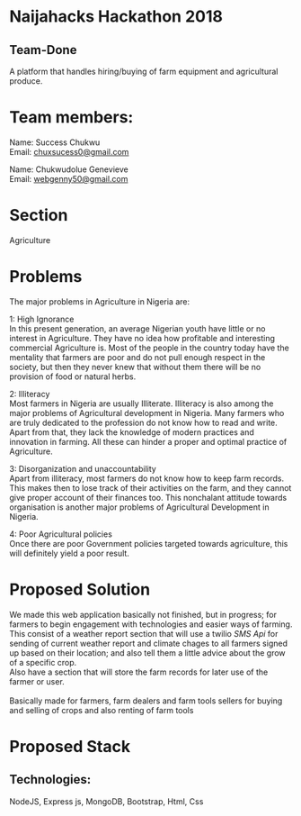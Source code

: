 # Naijahacks Hackathon 2018

## Team-Done

A platform that handles hiring/buying of farm equipment and agricultural produce.

# Team members:

Name: Success Chukwu<br>
Email: chuxsucess0@gmail.com

Name: Chukwudolue Genevieve<br>
Email: webgenny50@gmail.com

# Section

Agriculture

# Problems

The major problems in Agriculture in Nigeria are:

1: High Ignorance<br>
In this present generation, an average Nigerian youth have little or no interest in Agriculture.
They have no idea how profitable and interesting commercial Agriculture is.
Most of the people in the country today have the mentality that farmers are poor and do not pull enough respect in the society,
but then they never knew that without them there will be no provision of food or natural herbs.

2: Illiteracy<br>
Most farmers in Nigeria are usually Illiterate.
Illiteracy is also among the major problems of Agricultural development in Nigeria.
Many farmers who are truly dedicated to the profession do not know how to read and write.
Apart from that, they lack the knowledge of modern practices and innovation in farming.
All these can hinder a proper and optimal practice of Agriculture.

3: Disorganization and unaccountability<br>
Apart from illiteracy, most farmers do not know how to keep farm records.
This makes then to lose track of their activities on the farm, and they cannot give proper account of their finances too.
This nonchalant attitude towards organisation is another major problems of Agricultural Development in Nigeria.

4: Poor Agricultural policies<br>
Once there are poor Government policies targeted towards agriculture, this will definitely yield a poor result.

# Proposed Solution

We made this web application basically not finished, but in progress; for farmers to begin engagement with technologies and easier ways of farming.<br>
This consist of a weather report section that will use a twilio _SMS Api_ for sending of current weather report and climate chages to all farmers signed up based on their location; and also tell them a little advice about the grow of a specific crop.<br>
Also have a section that will store the farm records for later use of the farmer or user.<br>
<br>
Basically made for farmers, farm dealers and farm tools sellers for buying and selling of crops and also renting of farm tools

# Proposed Stack

## Technologies:

NodeJS, Express js, MongoDB, Bootstrap, Html, Css
